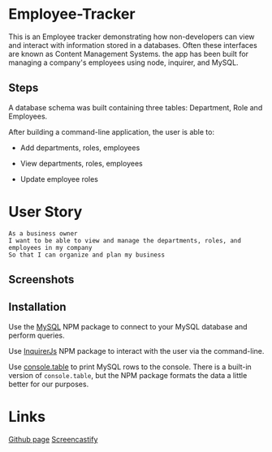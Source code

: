 # Employee-Tracker

This is an Employee tracker demonstrating how non-developers can view and interact with information stored in a databases. Often these interfaces are known as Content Management Systems. the app has been built for managing a company's employees using node, inquirer, and MySQL. 

## Steps
A database schema was built containing three tables: Department, Role and Employees.

After building a command-line application, the user is able to:

  * Add departments, roles, employees

  * View departments, roles, employees

  * Update employee roles

# User Story
```
As a business owner
I want to be able to view and manage the departments, roles, and employees in my company
So that I can organize and plan my business
```

## Screenshots


## Installation

 Use the [MySQL](https://www.npmjs.com/package/mysql) NPM package to connect to your MySQL database and perform queries.

 Use [InquirerJs](https://www.npmjs.com/package/inquirer/v/0.2.3) NPM package to interact with the user via the command-line.

 Use [console.table](https://www.npmjs.com/package/console.table) to print MySQL rows to the console. There is a built-in version of `console.table`, but the NPM package formats the data a little better for our purposes.

# Links

 [Github page](https://github.com/Valkimani/Employee-Tracker)
[Screencastify](https://drive.google.com/file/d/1Ppor6jehJM1rmUgpocpnVgqUyRqYWbZP/view)